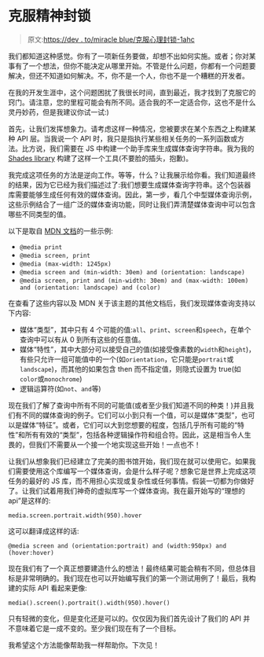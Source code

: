 # 克服精神封锁

> 原文:[https://dev . to/miracle blue/克服心理封锁-1ahc](https://dev.to/miracleblue/overcoming-the-mental-blockade-1ahc)

我们都知道这种感觉。你有了一项新任务要做，却想不出如何实施。或者；你对某事有了一个想法，但你不能决定从哪里开始。不管是什么问题，你都有一个问题要解决，但还不知道如何解决。不，你不是一个人，你也不是一个糟糕的开发者。

在我的开发生涯中，这个问题困扰了我很长时间，直到最近，我才找到了克服它的窍门。请注意，您的里程可能会有所不同。适合我的不一定适合你，这也不是什么灵丹妙药，但是我建议你试一试:)

首先，让我们发挥想象力。请考虑这样一种情况，您被要求在某个东西之上构建某种 API 层。当我说一个 API 时，我只是指执行某些相关任务的一系列函数或方法。比方说，我们需要在 JS 中构建一个助手库来生成媒体查询字符串。我为我的 [Shades library](https://github.com/bupa-digital/shades) 构建了这样一个工具(不要脸的插头，抱歉)。

我完成这项任务的方法是逆向工作。等等，什么？让我展示给你看。我们知道最终的结果，因为它已经为我们描述过了:我们想要生成媒体查询字符串。这个包装器库需要能够生成任何有效的媒体查询。因此，第一步，看几个中型媒体查询示例，这些示例结合了一组广泛的媒体查询功能，同时让我们弄清楚媒体查询中可以包含哪些不同类型的值。

以下是取自 [MDN 文档](https://developer.mozilla.org/en-US/docs/Web/CSS/Media_Queries/Using_media_queries)的一些示例:

*   `@media print`
*   `@media screen, print`
*   `@media (max-width: 1245px)`
*   `@media screen and (min-width: 30em) and (orientation: landscape)`
*   `@media screen, print and (min-width: 30em) and (max-width: 100em) and (orientation: landscape) and (color)`

在查看了这些内容以及 MDN 关于该主题的其他文档后，我们发现媒体查询支持以下内容:

*   媒体“类型”，其中只有 4 个可能的值:`all`、`print`、`screen`和`speech`，在单个查询中可以有从 0 到所有这些的任意值。
*   媒体“特性”，其中大部分可以接受自己的值(如接受像素数的`width`和`height`)，有些只允许一组可能值中的一个(如`orientation`，它只能是`portrait`或`landscape`)，而其他的如果包含 then 而不指定值，则隐式设置为 true(如`color`或`monochrome`)
*   逻辑运算符(如`not`、`and`等)

现在我们了解了查询中所有不同的可能值(或者至少我们知道不同的种类！)并且我们有不同的媒体查询的例子。它们可以小到只有一个值，可以是媒体“类型”，也可以是媒体“特征”。或者，它们可以大到您想要的程度，包括几乎所有可能的“特性”和所有有效的“类型”，包括各种逻辑操作符和组合符。因此，这是相当令人生畏的，但我们不需要从一个接一个地实现这些开始！一点也不！

让我们从想象我们已经建立了完美的图书馆开始，我们现在就可以使用它。如果我们需要使用这个库编写一个媒体查询，会是什么样子呢？想象它是世界上完成这项任务的最好的 JS 库，而不用担心实现或复杂性或任何事情。假装一切都为你做好了。让我们试着用我们神奇的虚拟库写一个媒体查询。我在最开始写的“理想的 api”是这样的:

`media.screen.portrait.width(950).hover`

这可以翻译成这样的话:

`@media screen and (orientation:portrait) and (width:950px) and (hover:hover)`

现在我们有了一个真正想要建造什么的想法！最终结果可能会稍有不同，但总体目标是非常明确的。我们现在也可以开始编写我们的第一个测试用例了！最后，我构建的实际 API 看起来更像:

`media().screen().portrait().width(950).hover()`

只有轻微的变化，但是变化还是可以的。仅仅因为我们首先设计了我们的 API 并不意味着它是一成不变的。至少我们现在有了一个目标。

我希望这个方法能像帮助我一样帮助你。下次见！
